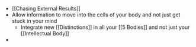 - [[Chasing External Results]]
- Allow information to move into the cells of your body and not just get stuck in your mind
	- Integrate new [[Distinctions]] in all your [[5 Bodies]] and not just your [[Intellectual Body]]
-